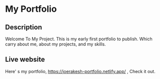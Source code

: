 # My Portfolio

## Description
Welcome To My Project. This is my early first portfolio to publish. 
Which carry about me, about my projects, and my skills.

## Live website
Here' s my portfolio, https://joerakesh-portfolio.netlify.app/ , Check it out.
